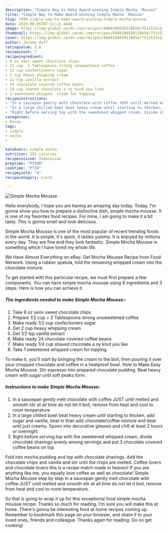 ```yaml
---
description: "Simple Way to Make Award-winning Simple Mocha  Mousse"
title: "Simple Way to Make Award-winning Simple Mocha  Mousse"
slug: 7490-simple-way-to-make-award-winning-simple-mocha-mousse
date: 2019-08-05T07:12:22.444Z
image: https://img-global.cpcdn.com/recipes/6604186930118656/751x532cq70/simple-mocha-mousse-recipe-main-photo.jpg
thumbnail: https://img-global.cpcdn.com/recipes/6604186930118656/751x532cq70/simple-mocha-mousse-recipe-main-photo.jpg
cover: https://img-global.cpcdn.com/recipes/6604186930118656/751x532cq70/simple-mocha-mousse-recipe-main-photo.jpg
author: Jeremy Huff
ratingvalue: 3.8
reviewcount: 7
recipeingredient:
- 8 oz semi sweet chocolate chips
- 12 cup  2 Tablespoons strong unsweetened coffee
- 12 cup confectioners sugar
- 2 cup heavy whipping cream
- 12 tsp vanilla extract
- 24 chocolate covered coffee beans
- 14 cup shaved chocolate a ny kind you like
- 1 sweetened whipped  cream for topping
recipeinstructions:
- "In a saucepan gently melt chocolate with coffee JUST until melted and smooth stir at all time do not let it boil, remove from heat and cool to room temperature"
- "In a large chilled bowl beat heavy cream until starting to thicken, add sugar and vanilla, beat in than add chocolate/coffee mixture and beat until just creamy. Spoon into decorative glasses and chill at least 2 hours or overnight"
- "Right before serving top with the sweetened whipped cream, divide chocolate shavings evenly among servings and put 3 chocolate covered coffee beans on top"
categories:
- Resep
tags:
- simple
- mocha
- 

katakunci: simple mocha 
nutrition: 191 calories
recipecuisine: Indonesian
preptime: "PT38M"
cooktime: "PT1H"
recipeyield: "4"
recipecategory: Lunch

---
```



![Simple Mocha  Mousse](https://img-global.cpcdn.com/recipes/6604186930118656/751x532cq70/simple-mocha-mousse-recipe-main-photo.jpg)

Hello everybody, I hope you are having an amazing day today. Today, I'm gonna show you how to prepare a distinctive dish, simple mocha  mousse. It is one of my favorites food recipes. For mine, I am going to make it a bit tasty. This is gonna smell and look delicious.

Simple Mocha  Mousse is one of the most popular of recent trending foods in the world. It is simple, it's quick, it tastes yummy. It is enjoyed by millions every day. They are fine and they look fantastic. Simple Mocha  Mousse is something which I have loved my whole life.

We Have Almost Everything on eBay. Get Mocha Mousse Recipe from Food Network. Using a rubber spatula, fold the remaining whipped cream into the chocolate mixture.


To get started with this particular recipe, we must first prepare a few components. You can have simple mocha  mousse using 8 ingredients and 3 steps. Here is how you can achieve it.

##### The ingredients needed to make Simple Mocha  Mousse::

1. Take 8 oz semi sweet chocolate chips
1. Prepare 1/2 cup + 2 Tablespoons strong unsweetened coffee
1. Make ready 1/2 cup confectioners sugar
1. Get 2 cup heavy whipping cream
1. Get 1/2 tsp vanilla extract
1. Make ready 24 chocolate covered coffee beans
1. Make ready 1/4 cup shaved chocolate a ny kind you like
1. Take 1 sweetened whipped  cream for topping


To make it, you&#39;ll start by bringing the cream to the boil, then pouring it over your chopped chocolate and coffee in a heatproof bowl. How to Make Easy Mocha Mousse. Stir espresso into prepared chocolate pudding. Beat heavy cream with sugar until soft peaks form. 

##### Instructions to make Simple Mocha  Mousse:

1. In a saucepan gently melt chocolate with coffee JUST until melted and smooth stir at all time do not let it boil, remove from heat and cool to room temperature
1. In a large chilled bowl beat heavy cream until starting to thicken, add sugar and vanilla, beat in than add chocolate/coffee mixture and beat until just creamy. Spoon into decorative glasses and chill at least 2 hours or overnight
1. Right before serving top with the sweetened whipped cream, divide chocolate shavings evenly among servings and put 3 chocolate covered coffee beans on top


Fold into mocha pudding and top with chocolate shavings. Add the chocolate chips and vanilla and stir until the chips are melted. Coffee lovers and chocolate lovers this is a recipe match made in heaven! If you are anything like me, you equally love coffee as well as chocolate! Simple Mocha Mousse step by step In a saucepan gently melt chocolate with coffee JUST until melted and smooth stir at all time do not let it boil, remove from heat and cool to room temperature. 

So that is going to wrap it up for this exceptional food simple mocha  mousse recipe. Thanks so much for reading. I'm sure you will make this at home. There's gonna be interesting food at home recipes coming up. Remember to bookmark this page on your browser, and share it to your loved ones, friends and colleague. Thanks again for reading. Go on get cooking!
